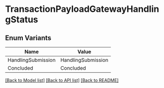 # TransactionPayloadGatewayHandlingStatus

## Enum Variants

| Name | Value |
|---- | -----|
| HandlingSubmission | HandlingSubmission |
| Concluded | Concluded |


[[Back to Model list]](../README.md#documentation-for-models) [[Back to API list]](../README.md#documentation-for-api-endpoints) [[Back to README]](../README.md)


